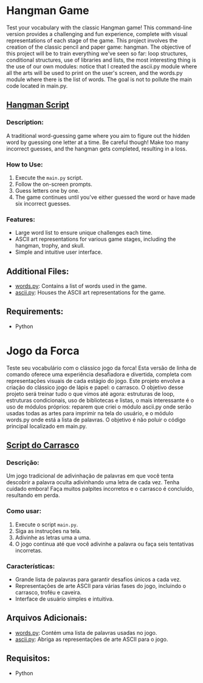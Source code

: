 # Hangman Game

Test your vocabulary with the classic Hangman game! This command-line version provides a challenging and fun experience, complete with visual representations of each stage of the game.
This project involves the creation of the classic pencil and paper game: hangman.
The objective of this project will be to train everything we've seen so far: loop structures, conditional structures, use of libraries and lists, the most interesting thing is the use of our own modules: notice that I created the ascii.py module where all the arts will be used to print on the user's screen, and the words.py module where there is the list of words. The goal is not to pollute the main code located in main.py.

## [Hangman Script](main.py)

### Description:

A traditional word-guessing game where you aim to figure out the hidden word by guessing one letter at a time. Be careful though! Make too many incorrect guesses, and the hangman gets completed, resulting in a loss.

### How to Use:

1. Execute the `main.py` script.
2. Follow the on-screen prompts.
3. Guess letters one by one.
4. The game continues until you've either guessed the word or have made six incorrect guesses.

### Features:

- Large word list to ensure unique challenges each time.
- ASCII art representations for various game stages, including the hangman, trophy, and skull.
- Simple and intuitive user interface.

## Additional Files:

- [words.py](./words.py): Contains a list of words used in the game.
- [ascii.py](./ascii.py): Houses the ASCII art representations for the game.

## Requirements:

- Python


# Jogo da Forca

Teste seu vocabulário com o clássico jogo da forca! Esta versão de linha de comando oferece uma experiência desafiadora e divertida, completa com representações visuais de cada estágio do jogo.
Este projeto envolve a criação do clássico jogo de lápis e papel: o carrasco.
O objetivo desse projeto será treinar tudo o que vimos até agora: estruturas de loop, estruturas condicionais, uso de bibliotecas e listas, o mais interessante é o uso de módulos próprios: reparem que criei o módulo ascii.py onde serão usadas todas as artes para imprimir na tela do usuário, e o módulo words.py onde está a lista de palavras. O objetivo é não poluir o código principal localizado em main.py.

## [Script do Carrasco](main.py)

### Descrição:

Um jogo tradicional de adivinhação de palavras em que você tenta descobrir a palavra oculta adivinhando uma letra de cada vez. Tenha cuidado embora! Faça muitos palpites incorretos e o carrasco é concluído, resultando em perda.

### Como usar:

1. Execute o script `main.py`.
2. Siga as instruções na tela.
3. Adivinhe as letras uma a uma.
4. O jogo continua até que você adivinhe a palavra ou faça seis tentativas incorretas.

### Características:

- Grande lista de palavras para garantir desafios únicos a cada vez.
- Representações de arte ASCII para várias fases do jogo, incluindo o carrasco, troféu e caveira.
- Interface de usuário simples e intuitiva.

## Arquivos Adicionais:

- [words.py](./words.py): Contém uma lista de palavras usadas no jogo.
- [ascii.py](./ascii.py): Abriga as representações de arte ASCII para o jogo.

## Requisitos:

- Python